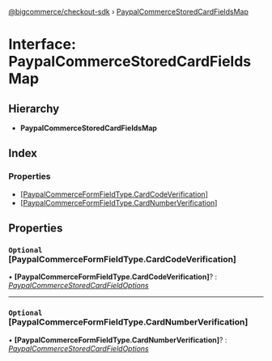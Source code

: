 [@bigcommerce/checkout-sdk](../README.md) › [PaypalCommerceStoredCardFieldsMap](paypalcommercestoredcardfieldsmap.md)

# Interface: PaypalCommerceStoredCardFieldsMap

## Hierarchy

* **PaypalCommerceStoredCardFieldsMap**

## Index

### Properties

* [[PaypalCommerceFormFieldType.CardCodeVerification]](paypalcommercestoredcardfieldsmap.md#optional-[paypalcommerceformfieldtype.cardcodeverification])
* [[PaypalCommerceFormFieldType.CardNumberVerification]](paypalcommercestoredcardfieldsmap.md#optional-[paypalcommerceformfieldtype.cardnumberverification])

## Properties

### `Optional` [PaypalCommerceFormFieldType.CardCodeVerification]

• **[PaypalCommerceFormFieldType.CardCodeVerification]**? : *[PaypalCommerceStoredCardFieldOptions](paypalcommercestoredcardfieldoptions.md)*

___

### `Optional` [PaypalCommerceFormFieldType.CardNumberVerification]

• **[PaypalCommerceFormFieldType.CardNumberVerification]**? : *[PaypalCommerceStoredCardFieldOptions](paypalcommercestoredcardfieldoptions.md)*
